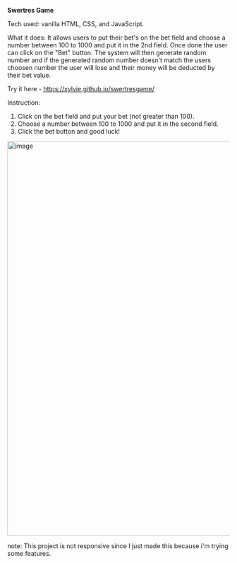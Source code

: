 **Swertres Game**

Tech used: vanilla HTML, CSS, and JavaScript.

What it does: It allows users to put their bet's on the bet field and choose a number between 100 to 1000 and put it in the 2nd field. Once done the user can click on the "Bet" button.
              The system will then generate random number and if the generated random number doesn't match the users choosen number the user will lose and their money will be deducted by
              their bet value.

Try it here - https://xylvie.github.io/swertresgame/

Instruction:
1. Click on the bet field and put your bet (not greater than 100).
2. Choose a number between 100 to 1000 and put it in the second field.
3. Click the bet button and good luck!

<img width="1914" height="893" alt="image" src="https://github.com/user-attachments/assets/e9980535-3ee3-455a-817e-ede79c7919a5" />

note: This project is not responsive since I just made this because i'm trying some features.
